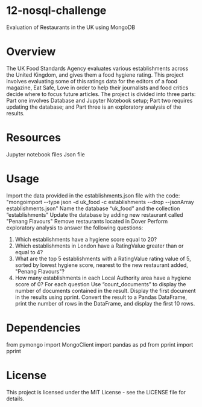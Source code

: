 # 12-nosql-challenge
Evaluation of Restaurants in the UK using MongoDB

# Overview 

The UK Food Standards Agency evaluates various establishments across the United Kingdom, and gives them a food hygiene rating. This project involves evaluating some of this ratings data for the editors of a food magazine, Eat Safe, Love in order to help their journalists and food critics decide where to focus future articles. The project is divided into three parts: Part one involves Database and Jupyter Notebook setup; Part two requires updating the database; and Part three is an exploratory analysis of the results.

# Resources 
Jupyter notebook files
Json file



# Usage 
Import the data provided in the establishments.json file with the code: "mongoimport --type json -d uk_food -c establishments --drop --jsonArray establishments.json"
Name the database “uk_food” and the collection “establishments”
Update the database by adding new restaurant called "Penang Flavours"
Remove restaurants located in Dover
Perform exploratory analysis to answer the following questions:
1. Which establishments have a hygiene score equal to 20?
2. Which establishments in London have a RatingValue greater than or equal to 4?
3. What are the top 5 establishments with a RatingValue rating value of 5, sorted by lowest hygiene score, nearest to the new restaurant added, "Penang Flavours"?
4. How many establishments in each Local Authority area have a hygiene score of 0?
For each question Use “count_documents” to display the number of documents contained in the result.
Display the first document in the results using pprint. Convert the result to a Pandas DataFrame, print the number of rows in the DataFrame, and display the first 10 rows.




# Dependencies
from pymongo import MongoClient
import pandas as pd
from pprint import pprint



# License
This project is licensed under the MIT License - see the LICENSE file for details.
